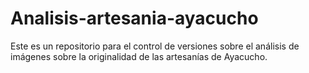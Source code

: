 # Analisis-artesania-ayacucho
Este es un repositorio para el control de versiones sobre el análisis de imágenes sobre la originalidad de las artesanías de Ayacucho.
